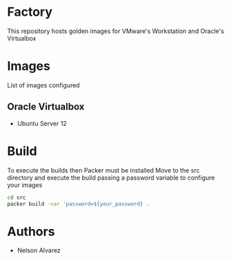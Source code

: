 # Factory
This repository hosts golden images for VMware's Workstation and Oracle's Virtualbox

# Images
List of images configured

## Oracle Virtualbox 
- Ubuntu Server 12

# Build
To execute the builds then Packer must be installed
Move to the src directory and execute the build passing a password variable to configure your images

```sh
cd src
packer build -var 'password=${your_password} .
```

# Authors
- Nelson Alvarez